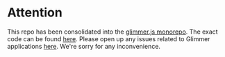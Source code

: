 # Attention

This repo has been consolidated into the [glimmer.js monorepo](https://github.com/glimmerjs/glimmer.js). The exact code can be found [here](https://github.com/glimmerjs/glimmer.js/tree/master/packages/%40glimmer/application-test-helpers
). Please open up any issues related to Glimmer applications [here](https://github.com/glimmerjs/glimmer.js/issues). We're sorry for any inconvenience.
